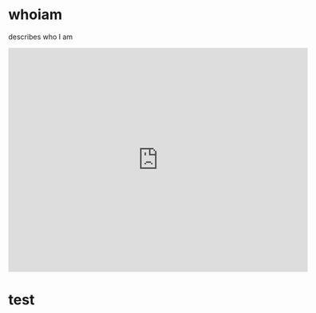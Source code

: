 # whoiam
describes who I am

<div>
<iframe src="https://www.google.com/maps/embed?pb=!1m18!1m12!1m3!1d841856.8914339949!2d135.86014764882052!3d34.490118000993704!2m3!1f0!2f0!3f0!3m2!1i1024!2i768!4f13.1!3m3!1m2!1s0x60043df54a474163%3A0x429e72fe7d388728!2sMie%2C%20Japan!5e0!3m2!1sen!2sde!4v1594068210895!5m2!1sen!2sde" width="600" height="450" frameborder="0" style="border:0;" allowfullscreen="" aria-hidden="false" tabindex="0"></iframe>
</div>

# test
